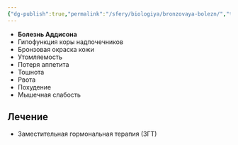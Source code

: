 ```yaml
---
{"dg-publish":true,"permalink":"/sfery/biologiya/bronzovaya-bolezn/","tags":["Генетика"]}
---
```


- **Болезнь Аддисона**
- Гипофункция коры надпочечников
- Бронзовая окраска кожи
- Утомляемость
- Потеря аппетита
- Тошнота
- Рвота
- Похудение
- Мышечная слабость
## Лечение
- Заместительная гормональная терапия (ЗГТ)